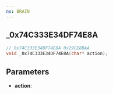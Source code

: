 ```yaml
---
ns: BRAIN
---
```

## _0x74C333E34DF74E8A

```c
// 0x74C333E34DF74E8A 0x29CE8BAA
void _0x74C333E34DF74E8A(char* action);
```

## Parameters
* **action**:
